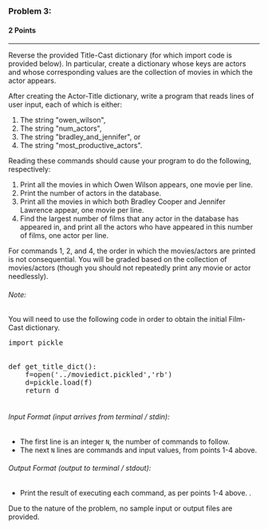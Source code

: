 ### Problem 3: 
#### 2 Points

___

Reverse the provided Title-Cast dictionary (for which import code is provided below). In particular, create a dictionary whose keys are actors and whose corresponding values are the collection of movies in which the actor appears. 

After creating the Actor-Title dictionary, write a program that reads lines of user input, each of which is either: 
1. The string "owen_wilson",
2. The string "num_actors",
3. The string "bradley_and_jennifer", or
4. The string "most_productive_actors". 

Reading these commands should cause your program to do the following, respectively: 
1. Print all the movies in which Owen Wilson appears, one movie per line. 
2. Print the number of actors in the database. 
3. Print all the movies in which both Bradley Cooper and Jennifer Lawrence appear, one movie per line. 
4. Find the largest number of films that any actor in the database has appeared in, and print all the actors who have appeared in this number of films, one actor per line. 
 
For commands 1, 2, and 4, the order in which the movies/actors are printed is not consequential. You will be graded based on the collection of movies/actors (though you should not repeatedly print any movie or actor needlessly). 

###### Note:

You will need to use the following code in order to obtain the initial Film-Cast dictionary.


<pre class="brush: python">
import pickle
 <br />
def get_title_dict():
    f=open('../moviedict.pickled','rb')
    d=pickle.load(f)
    return d
 </pre> 

 
###### Input Format (input arrives from terminal / stdin):

- The first line is an integer <code>N</code>, the number of commands to follow. 
- The next <code>N</code> lines are commands and input values, from points 1-4 above.

###### Output Format (output to terminal / stdout):

- Print the result of executing each command, as per points 1-4 above. . 

Due to the nature of the problem, no sample input or output files are provided. 
